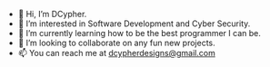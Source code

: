 - 👋 Hi, I’m DCypher.
- 👀 I’m interested in Software Development and Cyber Security.
- 🌱 I’m currently learning how to be the best programmer I can be.
- 💞️ I’m looking to collaborate on any fun new projects. 
- 📫 You can reach me at dcypherdesigns@gmail.com

<!---
DCy4/DCy4 is a ✨ special ✨ repository because its `README.md` (this file) appears on your GitHub profile.
You can click the Preview link to take a look at your changes.
--->

